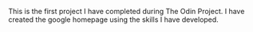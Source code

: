 This is the first project I have completed during The Odin Project.
I have created the google homepage using the skills I have developed.
